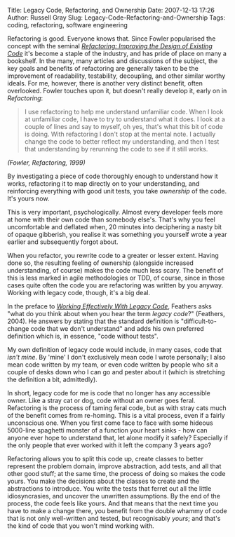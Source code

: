 Title: Legacy Code, Refactoring, and Ownership
Date: 2007-12-13 17:26
Author: Russell Gray
Slug: Legacy-Code-Refactoring-and-Ownership
Tags: coding, refactoring, software engineering

Refactoring is good. Everyone knows that. Since Fowler popularised the concept
with the seminal [*Refactoring: Improving the Design of Existing Code*](http://www.amazon.co.uk/Refactoring-Improving-Design-Existing-Technology/dp/0201485672/) it's become a staple of the industry, and has pride
of place on many a bookshelf. In the many, many articles and discussions of
the subject, the key goals and benefits of refactoring are generally taken to
be the improvement of readability, testability, decoupling, and other similar
worthy ideals. For me, however, there is another very distinct benefit, often
overlooked. Fowler touches upon it, but doesn't really develop it, early on in
*Refactoring*:

> I use refactoring to help me understand unfamiliar code. When I look at
unfamiliar code, I have to try to understand what it does. I look at a couple
of lines and say to myself, oh yes, that's what this bit of code is doing.
With refactoring I don't stop at the mental note. I actually change the code
to better reflect my understanding, and then I test that understanding by
rerunning the code to see if it still works.
>
<cite>(Fowler, *Refactoring*, 1999)</cite>

By investigating a piece of code thoroughly enough to understand how it works,
refactoring it to map directly on to your understanding, and reinforcing
everything with good unit tests, you take *ownership* of the code. It's yours
now.

This is very important, psychologically. Almost every developer feels more at
home with their own code than somebody else's. That's why you feel
uncomfortable and deflated when, 20 minutes into deciphering a nasty bit of
opaque gibberish, you realise it was something you yourself wrote a year
earlier and subsequently forgot about.

When you refactor, you rewrite code to a greater or lesser extent. Having done
so, the resulting feeling of ownership (alongside increased understanding, of
course) makes the code much less scary. The benefit of this is less marked in
agile methodologies or TDD, of course, since in those cases quite often the
code you are refactoring was written by you anyway. Working with legacy code,
though, it's a big deal.

In the preface to 
[*Working Effectively With Legacy Code*](http://www.amazon.co.uk/Working-Effectively-Legacy-Robert-Martin/dp/0131177052/), Feathers asks "what do you think about when you hear
the term *legacy code*?" (Feathers, 2004). He answers by stating that the
standard definition is "difficult-to-change code that we don't understand" and
adds his own preferred definition which is, in essence, "code without tests".

My own definition of legacy code would include, in many cases, code that
*isn't mine*. By 'mine' I don't exclusively mean code I wrote personally; I
also mean code written by my team, or even code written by people who sit a
couple of desks down who I can go and pester about it (which is stretching the
definition a bit, admittedly).

In short, legacy code for me is code that no longer has any accessible owner.
Like a stray cat or dog, code without an owner goes feral. Refactoring is the
process of taming feral code, but as with stray cats much of the benefit comes
from re-homing. This is a vital process, even if a fairly unconscious one.
When you first come face to face with some hideous 5000-line spaghetti monster
of a function your heart sinks - how can anyone ever hope to understand that,
let alone modify it safely? Especially if the only people that ever worked
with it left the company 3 years ago?

Refactoring allows you to split this code up, create classes to better
represent the problem domain, improve abstraction, add tests, and all that
other good stuff; at the same time, the process of doing so makes the code
yours. You make the decisions about the classes to create and the abstractions
to introduce. You write the tests that ferret out all the little
idiosyncrasies, and uncover the unwritten assumptions. By the end of the
process, the code feels like yours. And that means that the next time you have
to make a change there, you benefit from the double whammy of code that is not
only well-written and tested, but recognisably *yours*; and that's the kind of
code that you won't mind working with.
